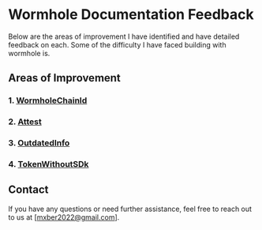 # Wormhole Documentation Feedback

Below are the areas of improvement I have identified and have detailed feedback on each. Some of the difficulty I have faced building with wormhole is.

## Areas of Improvement

### 1. [WormholeChainId](./feedback/1Chain%20ID.md)

### 2. [Attest](./feedback/2Attest.md)

### 3. [OutdatedInfo](./feedback/3OutdatedGoerli.md)

### 4. [TokenWithoutSDk](./feedback/4HelloTokenWithoutSDK.md)

## Contact

If you have any questions or need further assistance, feel free to reach out to us at [mxber2022@gmail.com].
